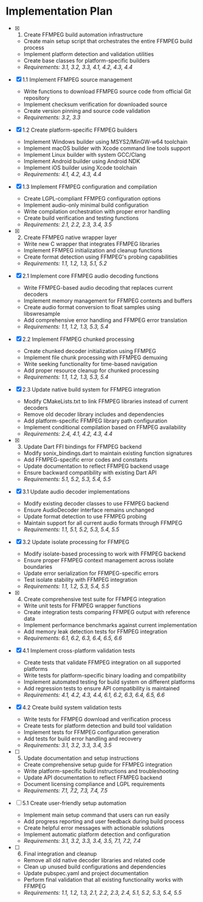 # Implementation Plan

- [x] 1. Create FFMPEG build automation infrastructure

  - Create main setup script that orchestrates the entire FFMPEG build process
  - Implement platform detection and validation utilities
  - Create base classes for platform-specific builders
  - _Requirements: 3.1, 3.2, 3.3, 4.1, 4.2, 4.3, 4.4_

- [x] 1.1 Implement FFMPEG source management

  - Write functions to download FFMPEG source code from official Git repository
  - Implement checksum verification for downloaded source
  - Create version pinning and source code validation
  - _Requirements: 3.2, 3.3_

- [x] 1.2 Create platform-specific FFMPEG builders

  - Implement Windows builder using MSYS2/MinGW-w64 toolchain
  - Implement macOS builder with Xcode command line tools support
  - Implement Linux builder with system GCC/Clang
  - Implement Android builder using Android NDK
  - Implement iOS builder using Xcode toolchain
  - _Requirements: 4.1, 4.2, 4.3, 4.4_

- [x] 1.3 Implement FFMPEG configuration and compilation

  - Create LGPL-compliant FFMPEG configuration options
  - Implement audio-only minimal build configuration
  - Write compilation orchestration with proper error handling
  - Create build verification and testing functions
  - _Requirements: 2.1, 2.2, 2.3, 3.4, 3.5_

- [x] 2. Create FFMPEG native wrapper layer

  - Write new C wrapper that integrates FFMPEG libraries
  - Implement FFMPEG initialization and cleanup functions
  - Create format detection using FFMPEG's probing capabilities
  - _Requirements: 1.1, 1.2, 1.3, 5.1, 5.2_

- [x] 2.1 Implement core FFMPEG audio decoding functions

  - Write FFMPEG-based audio decoding that replaces current decoders
  - Implement memory management for FFMPEG contexts and buffers
  - Create audio format conversion to float samples using libswresample
  - Add comprehensive error handling and FFMPEG error translation
  - _Requirements: 1.1, 1.2, 1.3, 5.3, 5.4_

- [x] 2.2 Implement FFMPEG chunked processing

  - Create chunked decoder initialization using FFMPEG
  - Implement file chunk processing with FFMPEG demuxing
  - Write seeking functionality for time-based navigation
  - Add proper resource cleanup for chunked processing
  - _Requirements: 1.1, 1.2, 1.3, 5.3, 5.4_

- [x] 2.3 Update native build system for FFMPEG integration

  - Modify CMakeLists.txt to link FFMPEG libraries instead of current decoders
  - Remove old decoder library includes and dependencies
  - Add platform-specific FFMPEG library path configuration
  - Implement conditional compilation based on FFMPEG availability
  - _Requirements: 2.4, 4.1, 4.2, 4.3, 4.4_

- [x] 3. Update Dart FFI bindings for FFMPEG backend

  - Modify sonix_bindings.dart to maintain existing function signatures
  - Add FFMPEG-specific error codes and constants
  - Update documentation to reflect FFMPEG backend usage
  - Ensure backward compatibility with existing Dart API
  - _Requirements: 5.1, 5.2, 5.3, 5.4, 5.5_

- [x] 3.1 Update audio decoder implementations

  - Modify existing decoder classes to use FFMPEG backend
  - Ensure AudioDecoder interface remains unchanged
  - Update format detection to use FFMPEG probing
  - Maintain support for all current audio formats through FFMPEG
  - _Requirements: 1.1, 5.1, 5.2, 5.3, 5.4, 5.5_

- [x] 3.2 Update isolate processing for FFMPEG

  - Modify isolate-based processing to work with FFMPEG backend
  - Ensure proper FFMPEG context management across isolate boundaries
  - Update error serialization for FFMPEG-specific errors
  - Test isolate stability with FFMPEG integration
  - _Requirements: 1.1, 1.2, 5.3, 5.4, 5.5_

- [x] 4. Create comprehensive test suite for FFMPEG integration


  - Write unit tests for FFMPEG wrapper functions
  - Create integration tests comparing FFMPEG output with reference data
  - Implement performance benchmarks against current implementation
  - Add memory leak detection tests for FFMPEG integration
  - _Requirements: 6.1, 6.2, 6.3, 6.4, 6.5, 6.6_

- [x] 4.1 Implement cross-platform validation tests

  - Create tests that validate FFMPEG integration on all supported platforms
  - Write tests for platform-specific binary loading and compatibility
  - Implement automated testing for build system on different platforms
  - Add regression tests to ensure API compatibility is maintained
  - _Requirements: 4.1, 4.2, 4.3, 4.4, 6.1, 6.2, 6.3, 6.4, 6.5, 6.6_

- [x] 4.2 Create build system validation tests

  - Write tests for FFMPEG download and verification process
  - Create tests for platform detection and build tool validation
  - Implement tests for FFMPEG configuration generation
  - Add tests for build error handling and recovery
  - _Requirements: 3.1, 3.2, 3.3, 3.4, 3.5_

- [ ] 5. Update documentation and setup instructions

  - Create comprehensive setup guide for FFMPEG integration
  - Write platform-specific build instructions and troubleshooting
  - Update API documentation to reflect FFMPEG backend
  - Document licensing compliance and LGPL requirements
  - _Requirements: 7.1, 7.2, 7.3, 7.4, 7.5_

- [ ] 5.1 Create user-friendly setup automation

  - Implement main setup command that users can run easily
  - Add progress reporting and user feedback during build process
  - Create helpful error messages with actionable solutions
  - Implement automatic platform detection and configuration
  - _Requirements: 3.1, 3.2, 3.3, 3.4, 3.5, 7.1, 7.2, 7.4_

- [ ] 6. Final integration and cleanup
  - Remove all old native decoder libraries and related code
  - Clean up unused build configurations and dependencies
  - Update pubspec.yaml and project documentation
  - Perform final validation that all existing functionality works with FFMPEG
  - _Requirements: 1.1, 1.2, 1.3, 2.1, 2.2, 2.3, 2.4, 5.1, 5.2, 5.3, 5.4, 5.5_
